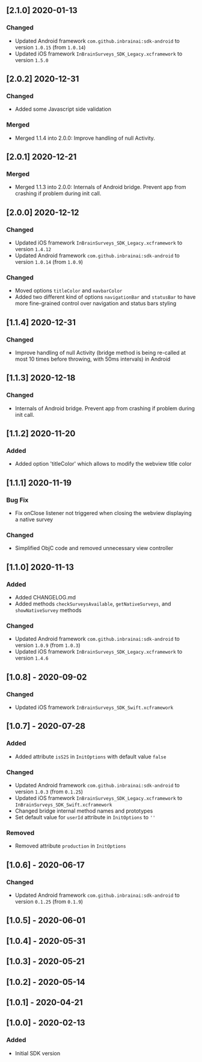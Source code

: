 ## [2.1.0] 2020-01-13
### Changed
- Updated Android framework `com.github.inbrainai:sdk-android` to version `1.0.15` (from `1.0.14`)
- Updated iOS framework `InBrainSurveys_SDK_Legacy.xcframework` to version `1.5.0`

## [2.0.2] 2020-12-31
### Changed
- Added some Javascript side validation
### Merged
- Merged 1.1.4 into 2.0.0: Improve handling of null Activity.

## [2.0.1] 2020-12-21
### Merged
- Merged 1.1.3 into 2.0.0: Internals of Android bridge. Prevent app from crashing if problem during init call.

## [2.0.0] 2020-12-12
### Changed
- Updated iOS framework `InBrainSurveys_SDK_Legacy.xcframework` to version `1.4.12`
- Updated Android framework `com.github.inbrainai:sdk-android` to version `1.0.14` (from `1.0.9`)

### Changed
- Moved options `titleColor` and `navbarColor`
- Added two different kind of options `navigationBar` and `statusBar` to have more fine-grained control over navigation and status bars styling

## [1.1.4] 2020-12-31
### Changed
- Improve handling of null Activity (bridge method is being re-called at most 10 times before throwing, with 50ms intervals) in Android

## [1.1.3] 2020-12-18
### Changed
- Internals of Android bridge. Prevent app from crashing if problem during init call.

## [1.1.2] 2020-11-20
### Added
- Added option 'titleColor' which allows to modify the webview title color

## [1.1.1] 2020-11-19
### Bug Fix
- Fix onClose listener not triggered when closing the webview displaying a native survey
### Changed
- Simplified ObjC code and removed unnecessary view controller 

## [1.1.0] 2020-11-13
### Added
- Added CHANGELOG.md
- Added methods `checkSurveysAvailable`, `getNativeSurveys`, and `showNativeSurvey` methods

### Changed
- Updated Android framework `com.github.inbrainai:sdk-android` to version `1.0.9` (from `1.0.3`)
- Updated iOS framework `InBrainSurveys_SDK_Legacy.xcframework` to version `1.4.6`

## [1.0.8] - 2020-09-02
### Changed
- Updated iOS framework `InBrainSurveys_SDK_Swift.xcframework`

## [1.0.7] - 2020-07-28
### Added
- Added attribute `isS2S` in `InitOptions` with default value `false`

### Changed
- Updated Android framework `com.github.inbrainai:sdk-android` to version `1.0.3` (from `0.1.25`)
- Updated iOS framework `InBrainSurveys_SDK_Legacy.xcframework` to `InBrainSurveys_SDK_Swift.xcframework`
- Changed bridge internal method names and prototypes
- Set default value for `userId` attribute in `InitOptions` to `''` 

### Removed
- Removed attribute `production` in `InitOptions`

## [1.0.6] - 2020-06-17
### Changed
- Updated Android framework `com.github.inbrainai:sdk-android` to version `0.1.25` (from `0.1.9`)

## [1.0.5] - 2020-06-01

## [1.0.4] - 2020-05-31

## [1.0.3] - 2020-05-21

## [1.0.2] - 2020-05-14

## [1.0.1] - 2020-04-21

## [1.0.0] - 2020-02-13
### Added
- Initial SDK version
